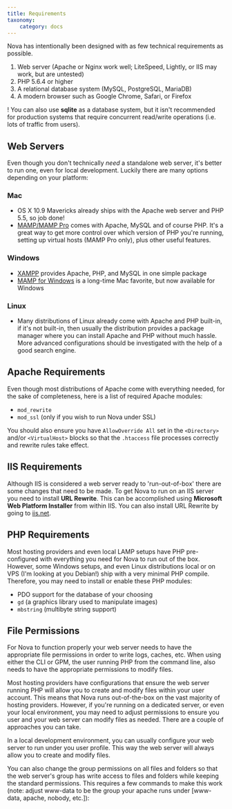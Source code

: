 ```yaml
---
title: Requirements
taxonomy:
    category: docs
---
```


Nova has intentionally been designed with as few technical requirements as possible.

1. Web server (Apache or Nginx work well; LiteSpeed, Lightly, or IIS may work, but are untested)
2. PHP 5.6.4 or higher
3. A relational database system (MySQL, PostgreSQL, MariaDB)
4. A modern browser such as Google Chrome, Safari, or Firefox

! You can also use __sqlite__ as a database system, but it isn't recommended for production systems that require concurrent read/write operations (i.e. lots of traffic from users).

## Web Servers

Even though you don't technically _need_ a standalone web server, it's better to run one, even for local development. Luckily there are many options depending on your platform:

### Mac

- OS X 10.9 Mavericks already ships with the Apache web server and PHP 5.5, so job done!
- [MAMP/MAMP Pro](http://mamp.info/) comes with Apache, MySQL and of course PHP. It's a great way to get more control over which version of PHP you're running, setting up virtual hosts (MAMP Pro only), plus other useful features.

### Windows

- [XAMPP](https://www.apachefriends.org/index.html) provides Apache, PHP, and MySQL in one simple package
- [MAMP for Windows](http://mamp.info/) is a long-time Mac favorite, but now available for Windows

### Linux

- Many distributions of Linux already come with Apache and PHP built-in, if it's not built-in, then usually the distribution provides a package manager where you can install Apache and PHP without much hassle. More advanced configurations should be investigated with the help of a good search engine.

## Apache Requirements

Even though most distributions of Apache come with everything needed, for the sake of completeness, here is a list of required Apache modules:

- `mod_rewrite`
- `mod_ssl` (only if you wish to run Nova under SSL)

You should also ensure you have `AllowOverride All` set in the `<Directory>` and/or `<VirtualHost>` blocks so that the `.htaccess` file processes correctly and rewrite rules take effect.

## IIS Requirements

Although IIS is considered a web server ready to 'run-out-of-box' there are some changes that need to be made. To get Nova to run on an IIS server you need to install __URL Rewrite__. This can be accomplished using __Microsoft Web Platform Installer__ from within IIS. You can also install URL Rewrite by going to [iis.net](http://www.iis.net/downloads/microsoft/url-rewrite).

## PHP Requirements

Most hosting providers and even local LAMP setups have PHP pre-configured with everything you need for Nova to run out of the box. However, some Windows setups, and even Linux distributions local or on VPS (I'm looking at you Debian!) ship with a very minimal PHP compile. Therefore, you may need to install or enable these PHP modules:

- PDO support for the database of your choosing
- `gd` (a graphics library used to manipulate images)
- `mbstring` (multibyte string support)

## File Permissions

For Nova to function properly your web server needs to have the appropriate file permissions in order to write logs, caches, etc. When using either the CLI or GPM, the user running PHP from the command line, also needs to have the appropriate permissions to modify files.

Most hosting providers have configurations that ensure the web server running PHP will allow you to create and modify files within your user account. This means that Nova runs out-of-the-box on the vast majority of hosting providers. However, if you're running on a dedicated server, or even your local environment, you may need to adjust permissions to ensure you user and your web server can modify files as needed. There are a couple of approaches you can take.

In a local development environment, you can usually configure your web server to run under you user profile. This way the web server will always allow you to create and modify files.

You can also change the group permissions on all files and folders so that the web server's group has write access to files and folders while keeping the standard permissions. This requires a few commands to make this work (note: adjust www-data to be the group your apache runs under [www-data, apache, nobody, etc.]):
